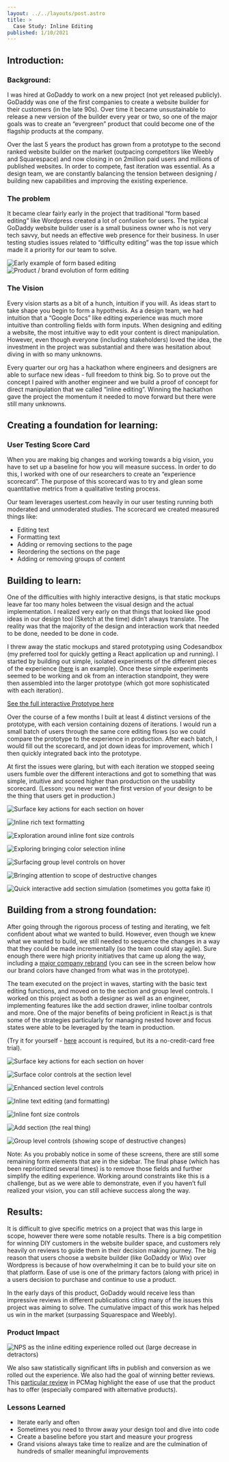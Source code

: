 ```yaml
---
layout: ../../layouts/post.astro
title: >
  Case Study: Inline Editing
published: 1/10/2021
---
```


## Introduction:

### Background:

I was hired at GoDaddy to work on a new project (not yet released publicly). GoDaddy was one of the first companies to create a website builder for their customers (in the late 90s). Over time it became unsustainable to release a new version of the builder every year or two, so one of the major goals was to create an “evergreen” product that could become one of the flagship products at the company.

Over the last 5 years the product has grown from a prototype to the second ranked website builder on the market (outpacing competitors like Weebly and Squarespace) and now closing in on 2million paid users and millions of published websites. In order to compete, fast iteration was essential. As a design team, we are constantly balancing the tension between designing / building new capabilities and improving the existing experience.

### The problem

It became clear fairly early in the project that traditional “form based editing” like Wordpress created a lot of confusion for users. The typical GoDaddy website builder user is a small business owner who is not very tech savvy, but needs an effective web presence for their business. In user testing studies issues related to “difficulty editing” was the top issue which made it a priority for our team to solve.

![Early example of form based editing](https://paper-attachments.dropbox.com/s_5456D2EE98B39AB68C34B0DCACC27CB67E6CCF724071190449377EB4FB77F6F7_1605823270151_Form+Editing+Example+2.jpg)
![Product / brand evolution of form editing](https://paper-attachments.dropbox.com/s_5456D2EE98B39AB68C34B0DCACC27CB67E6CCF724071190449377EB4FB77F6F7_1605823270140_Form+Editing+Example+1.jpg)

### The Vision

Every vision starts as a bit of a hunch, intuition if you will. As ideas start to take shape you begin to form a hypothesis. As a design team, we had intuition that a “Google Docs” like editing experience was much more intuitive than controlling fields with form inputs. When designing and editing a website, the most intuitive way to edit your content is direct manipulation. However, even though everyone (including stakeholders) loved the idea, the investment in the project was substantial and there was hesitation about diving in with so many unknowns.

Every quarter our org has a hackathon where engineers and designers are able to surface new ideas - full freedom to think big. So to prove out the concept I paired with another engineer and we build a proof of concept for direct manipulation that we called “inline editing”. Winning the hackathon gave the project the momentum it needed to move forward but there were still many unknowns.

## Creating a foundation for learning:

### User Testing Score Card

When you are making big changes and working towards a big vision, you have to set up a baseline for how you will measure success. In order to do this, I worked with one of our researchers to create an “experience scorecard”. The purpose of this scorecard was to try and glean some quantitative metrics from a qualitative testing process.

Our team leverages usertest.com heavily in our user testing running both moderated and unmoderated studies. The scorecard we created measured things like:

- Editing text
- Formatting text
- Adding or removing sections to the page
- Reordering the sections on the page
- Adding or removing groups of content

## Building to learn:

One of the difficulties with highly interactive designs, is that static mockups leave far too many holes between the visual design and the actual implementation. I realized very early on that things that looked like good ideas in our design tool (Sketch at the time) didn’t always translate. The reality was that the majority of the design and interaction work that needed to be done, needed to be done in code.

I threw away the static mockups and stared prototyping using Codesandbox (my preferred tool for quickly getting a React application up and running). I started by building out simple, isolated experiments of the different pieces of the experience ([here](https://2vm4wxrpy0.csb.app/) is an example). Once these simple experiments seemed to be working and ok from an interaction standpoint, they were then assembled into the larger prototype (which got more sophisticated with each iteration).

[See the full interactive Prototype here](https://znypwklw1p.csb.app/)

Over the course of a few months I built at least 4 distinct versions of the prototype, with each version containing dozens of iterations. I would run a small batch of users through the same core editing flows (so we could compare the prototype to the experience in production. After each batch, I would fill out the scorecard, and jot down ideas for improvement, which I then quickly integrated back into the prototype.

At first the issues were glaring, but with each iteration we stopped seeing users fumble over the different interactions and got to something that was simple, intuitive and scored higher than production on the usability scorecard. (Lesson: you never want the first version of your design to be the thing that users get in production.)

![Surface key actions for each section on hover](https://paper-attachments.dropbox.com/s_5456D2EE98B39AB68C34B0DCACC27CB67E6CCF724071190449377EB4FB77F6F7_1605764442070_Screen+Shot+2020-11-18+at+10.36.03+PM.png)

![Inline rich text formatting](https://paper-attachments.dropbox.com/s_5456D2EE98B39AB68C34B0DCACC27CB67E6CCF724071190449377EB4FB77F6F7_1605764441758_Screen+Shot+2020-11-18+at+10.38.40+PM.png)

![Exploration around inline font size controls](https://paper-attachments.dropbox.com/s_5456D2EE98B39AB68C34B0DCACC27CB67E6CCF724071190449377EB4FB77F6F7_1605764441605_Screen+Shot+2020-11-18+at+10.39.39+PM.png)

![Exploring bringing color selection inline](https://paper-attachments.dropbox.com/s_5456D2EE98B39AB68C34B0DCACC27CB67E6CCF724071190449377EB4FB77F6F7_1605764441508_Screen+Shot+2020-11-18+at+10.39.57+PM.png)

![Surfacing group level controls on hover](https://paper-attachments.dropbox.com/s_5456D2EE98B39AB68C34B0DCACC27CB67E6CCF724071190449377EB4FB77F6F7_1605764441941_Screen+Shot+2020-11-18+at+10.36.19+PM.png)

![Bringing attention to scope of destructive changes](https://paper-attachments.dropbox.com/s_5456D2EE98B39AB68C34B0DCACC27CB67E6CCF724071190449377EB4FB77F6F7_1605764441851_Screen+Shot+2020-11-18+at+10.36.31+PM.png)

![Quick interactive add section simulation (sometimes you gotta fake it)](https://paper-attachments.dropbox.com/s_5456D2EE98B39AB68C34B0DCACC27CB67E6CCF724071190449377EB4FB77F6F7_1605764441417_Screen+Shot+2020-11-18+at+10.36.47+PM.png)

## Building from a strong foundation:

After going through the rigorous process of testing and iterating, we felt confident about what we wanted to build. However, even though we knew what we wanted to build, we still needed to sequence the changes in a way that they could be made incrementally (so the team could stay agile). Sure enough there were high priority initiatives that came up along the way, including a [major company rebrand](https://qz.com/work/1784865/the-go-godaddy-introduces-a-new-logo) (you can see in the screen below how our brand colors have changed from what was in the prototype).

The team executed on the project in waves, starting with the basic text editing functions, and moved on to the section and group level controls. I worked on this project as both a designer as well as an engineer, implementing features like the add section drawer, inline toolbar controls and more. One of the major benefits of being proficient in React.js is that some of the strategies particularly for managing nested hover and focus states were able to be leveraged by the team in production.

(Try it for yourself - [here](http://websites.godaddy.com) account is required, but its a no-credit-card free trial).

![Surface key actions for each section on hover](https://paper-attachments.dropbox.com/s_5456D2EE98B39AB68C34B0DCACC27CB67E6CCF724071190449377EB4FB77F6F7_1605765908974_Screen+Shot+2020-11-18+at+10.54.58+PM.png)

![Surface color controls at the section level](https://paper-attachments.dropbox.com/s_5456D2EE98B39AB68C34B0DCACC27CB67E6CCF724071190449377EB4FB77F6F7_1605765909126_Screen+Shot+2020-11-18+at+10.55.16+PM.png)

![Enhanced section level controls](https://paper-attachments.dropbox.com/s_5456D2EE98B39AB68C34B0DCACC27CB67E6CCF724071190449377EB4FB77F6F7_1605765908669_Screen+Shot+2020-11-18+at+10.57.26+PM.png)

![Inline text editing (and formatting)](https://paper-attachments.dropbox.com/s_5456D2EE98B39AB68C34B0DCACC27CB67E6CCF724071190449377EB4FB77F6F7_1605765908874_Screen+Shot+2020-11-18+at+10.55.36+PM.png)

![Inline font size controls](https://paper-attachments.dropbox.com/s_5456D2EE98B39AB68C34B0DCACC27CB67E6CCF724071190449377EB4FB77F6F7_1605765908811_Screen+Shot+2020-11-18+at+10.55.50+PM.png)

![Add section (the real thing)](https://paper-attachments.dropbox.com/s_5456D2EE98B39AB68C34B0DCACC27CB67E6CCF724071190449377EB4FB77F6F7_1605765908738_Screen+Shot+2020-11-18+at+10.56.11+PM.png)

![Group level controls (showing scope of destructive changes)](https://paper-attachments.dropbox.com/s_5456D2EE98B39AB68C34B0DCACC27CB67E6CCF724071190449377EB4FB77F6F7_1605765908702_Screen+Shot+2020-11-18+at+10.57.01+PM.png)

Note: As you probably notice in some of these screens, there are still some remaining form elements that are in the sidebar. The final phase (which has been reprioritized several times) is to remove those fields and further simplify the editing experience. Working around constraints like this is a challenge, but as we were able to demonstrate, even if you haven’t full realized your vision, you can still achieve success along the way.

## Results:

It is difficult to give specific metrics on a project that was this large in scope, however there were some notable results. There is a big competition for winning DIY customers in the website builder space, and customers rely heavily on reviews to guide them in their decision making journey. The big reason that users choose a website builder (like GoDaddy or Wix) over Wordpress is because of how overwhelming it can be to build your site on that platform. Ease of use is one of the primary factors (along with price) in a users decision to purchase and continue to use a product.

In the early days of this product, GoDaddy would receive less than impressive reviews in different publications citing many of the issues this project was aiming to solve. The cumulative impact of this work has helped us win in the market (surpassing Squarespace and Weebly).

### Product Impact

![NPS as the inline editing experience rolled out (large decrease in detractors)](https://paper-attachments.dropbox.com/s_5456D2EE98B39AB68C34B0DCACC27CB67E6CCF724071190449377EB4FB77F6F7_1605826198548_Screen+Shot+2020-11-19+at+3.43.11+PM.png)

We also saw statistically significant lifts in publish and conversion as we rolled out the experience. We also had the goal of winning better reviews. This [particular review](https://www.pcmag.com/reviews/godaddy-websites-plus-marketing) in PCMag highlight the ease of use that the product has to offer (especially compared with alternative products).

### Lessons Learned

- Iterate early and often
- Sometimes you need to throw away your design tool and dive into code
- Create a baseline before you start and measure your progress
- Grand visions always take time to realize and are the culmination of hundreds of smaller meaningful improvements
